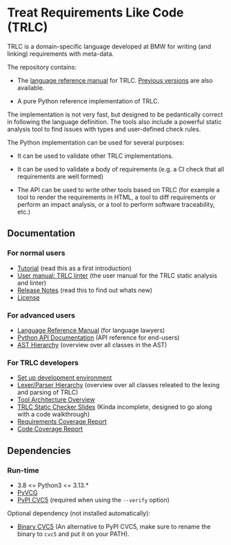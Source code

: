 # Treat Requirements Like Code (TRLC)
TRLC is a domain-specific language developed at BMW for writing (and
linking) requirements with meta-data.

The repository contains:

* The [language reference
  manual](https://bmw-software-engineering.github.io/trlc/lrm.html)
  for TRLC. [Previous versions](documentation/LRM.md) are also available.

* A pure Python reference implementation of TRLC.

The implementation is not very fast, but designed to be pedantically
correct in following the language definition. The tools also include a
powerful static analysis tool to find issues with types and
user-defined check rules.

The Python implementation can be used for several purposes:

* It can be used to validate other TRLC implementations.

* It can be used to validate a body of requirements (e.g. a CI check
  that all requirements are well formed)

* The API can be used to write other tools based on TRLC (for example
  a tool to render the requirements in HTML, a tool to diff
  requirements or perform an impact analysis, or a tool to perform
  software traceability, etc.)

## Documentation

### For normal users

* [Tutorial](documentation/TUTORIAL.md) (read this as a first introduction)
* [User manual: TRLC linter](documentation/linter.md) (the user manual for the TRLC static analysis and linter)
* [Release Notes](CHANGELOG.md) (read this to find out whats new)
* [License](LICENSE)

### For advanced users

* [Language Reference Manual](https://bmw-software-engineering.github.io/trlc/lrm.html)
  (for language lawyers)
* [Python API Documentation](https://bmw-software-engineering.github.io/trlc/)
  (API reference for end-users)
* [AST Hierarchy](https://bmw-software-engineering.github.io/trlc/ast_hierarchy.svg)
  (overview over all classes in the AST)

### For TRLC developers

* [Set up development environment](documentation/dev_setup.md)
* [Lexer/Parser Hierarchy](https://bmw-software-engineering.github.io/trlc/parser_hierarchy.svg)
  (overview over all classes releated to the lexing and parsing of TRLC)
* [Tool Architecture Overview](documentation/architecture.md)
* [TRLC Static Checker Slides](https://bmw-software-engineering.github.io/trlc/linter.pdf) (Kinda incomplete, designed to go along with a code walkthrough)
* [Requirements Coverage Report](https://bmw-software-engineering.github.io/trlc/tracing.html)
* [Code Coverage Report](https://bmw-software-engineering.github.io/trlc/htmlcov/index.html)

## Dependencies

### Run-time
* 3.8 <= Python3 <= 3.13.*
* [PyVCG](https://pypi.org/project/PyVCG)
* [PyPI CVC5](https://pypi.org/project/cvc5)
  (required when using the `--verify` option)

Optional dependency (not installed automatically):
* [Binary CVC5](https://github.com/cvc5/cvc5/releases/tag/cvc5-1.0.8)
  (An alternative to PyPI CVC5, make sure to rename the binary to
  `cvc5` and put it on your PATH).
